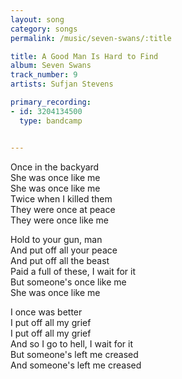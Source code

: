 ```yaml
---
layout: song
category: songs
permalink: /music/seven-swans/:title

title: A Good Man Is Hard to Find
album: Seven Swans
track_number: 9
artists: Sufjan Stevens

primary_recording: 
- id: 3204134500
  type: bandcamp


---
```


Once in the backyard <br>
She was once like me <br>
She was once like me <br>
Twice when I killed them <br>
They were once at peace <br>
They were once like me

Hold to your gun, man <br>
And put off all your peace <br>
And put off all the beast <br>
Paid a full of these, I wait for it <br>
But someone's once like me <br>
She was once like me

I once was better <br>
I put off all my grief <br>
I put off all my grief <br>
And so I go to hell, I wait for it <br>
But someone's left me creased <br>
And someone's left me creased